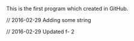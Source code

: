 This is the first program which created in GitHub.

// 2016-02-29
Adding some string

// 2016-02-29
Updated f- 2